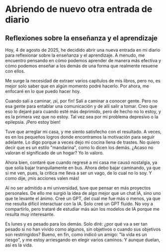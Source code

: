 # Abriendo de nuevo otra entrada de diario

## Reflexiones sobre la enseñanza y el aprendizaje

Hoy, 4 de agosto de 2025, he decidido abrir una nueva entrada en mi diario para reflexionar sobre la enseñanza y el aprendizaje. A menudo, me encuentro pensando en cómo podemos aprender de manera más efectiva y cómo podemos enseñar a los demás de una forma que realmente resuene con ellos.

Me surge la necesidad de extraer varios capítulos de mis libros, pero no, es mejor solo saber que en algún momento podré hacerlo. Por ahora, me enfocaré en lo que puedo hacer hoy.

Cuando salí a caminar, ¡sí, por fin! Salí a caminar a conocer gente. Pero no esa gente para entablar una comunicación y de allí salir a tomar. Creo que eso lo dejaré para cuando esté más deprimido, pero de hecho no lo estoy, y es la primera vez que no estoy. Tal vez sea por mi problema depresivo o la epilepsia. ¡Pero estoy bien!

Tuve que arreglar mi casa, y me siento satisfecho con el resultado. A veces, es en los pequeños logros donde encontramos la motivación para seguir adelante. Lo digo porque a veces dejo mi cocina llena de trastes. No quiero decir que es un estilo "mandarina", como lo dicen los demás. ¿Acaso no valoran el significado de un hogar? Yo lo valoro.

Ahora bien, contaré que cuando regresé a mi casa me causó nostalgia, ya que solía bajar tranquilamente en bus. Ahora debo bajar caminando, ya que si me ven, pues, la crítica me lleva a ser un vago, de lo cual no lo soy. Y como dije, ¡mis acciones valen más!

Al no ser admitido a mi universidad, tuve que pensar en más proyectos personales. De ello me surgió la idea de algo mejor que un chat IA, sino uno que te levante el ánimo. Creé un GPT, del cual me fue más o menos, ya que me resulta difícil interactuar con la IA. Solo creé un GPT fluido. No voy a compartirlo, pero trataré de estudiar más aún los modelos de IA porque me resulta muy interesante.

Es lunes y es pesado para los demás. Solo diré: ¿por qué va a ser tan pesado si no han vivido como algunos, sin objetivos o cuando sus objetivos son restringidos? Bueno, en fin, como indicó un amigo: "la vida es un riesgo", y me estoy arriesgando en elegir varios caminos. Y aunque duelan, así es la vida.